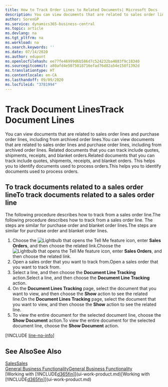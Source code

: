```yaml
---
title: How to Track Order Lines to Related Documents| Microsoft Docs
description: You can view documents that are related to sales order lines and purchase order lines, including from archived order lines. Related documents that you can track include quotes, shipments, receipts, and blanket orders. This helps you to identify documents used to process orders.
author: SorenGP
ms.service: dynamics365-business-central
ms.topic: article
ms.devlang: na
ms.tgt_pltfrm: na
ms.workload: na
ms.search.keywords: ''
ms.date: 07/14/2020
ms.author: edupont
ms.openlocfilehash: ee77fe46999d6b586d7c524232ba4883f9c18340
ms.sourcegitcommit: a80afd4e5075018716efad76d82a54e158f1392d
ms.translationtype: HT
ms.contentlocale: en-CA
ms.lasthandoff: 09/09/2020
ms.locfileid: "3781994"
---
```

# <a name="track-document-lines"></a><span data-ttu-id="72a15-105">Track Document Lines</span><span class="sxs-lookup"><span data-stu-id="72a15-105">Track Document Lines</span></span>
<span data-ttu-id="72a15-106">You can view documents that are related to sales order lines and purchase order lines, including from archived order lines.</span><span class="sxs-lookup"><span data-stu-id="72a15-106">You can view documents that are related to sales order lines and purchase order lines, including from archived order lines.</span></span> <span data-ttu-id="72a15-107">Related documents that you can track include quotes, shipments, receipts, and blanket orders.</span><span class="sxs-lookup"><span data-stu-id="72a15-107">Related documents that you can track include quotes, shipments, receipts, and blanket orders.</span></span> <span data-ttu-id="72a15-108">This helps you to identify documents used to process orders.</span><span class="sxs-lookup"><span data-stu-id="72a15-108">This helps you to identify documents used to process orders.</span></span>  

## <a name="to-track-documents-related-to-a-sales-order-line"></a><span data-ttu-id="72a15-109">To track documents related to a sales order line</span><span class="sxs-lookup"><span data-stu-id="72a15-109">To track documents related to a sales order line</span></span>
<span data-ttu-id="72a15-110">The following procedure describes how to track from a sales order line.</span><span class="sxs-lookup"><span data-stu-id="72a15-110">The following procedure describes how to track from a sales order line.</span></span> <span data-ttu-id="72a15-111">The steps are similar for purchase order and blanket order lines.</span><span class="sxs-lookup"><span data-stu-id="72a15-111">The steps are similar for purchase order and blanket order lines.</span></span>

1.  <span data-ttu-id="72a15-112">Choose the ![Lightbulb that opens the Tell Me feature](media/ui-search/search_small.png "Tell me what you want to do") icon, enter **Sales Orders**, and then choose the related link.</span><span class="sxs-lookup"><span data-stu-id="72a15-112">Choose the ![Lightbulb that opens the Tell Me feature](media/ui-search/search_small.png "Tell me what you want to do") icon, enter **Sales Orders**, and then choose the related link.</span></span>  
2.  <span data-ttu-id="72a15-113">Open a sales order that you want to track from.</span><span class="sxs-lookup"><span data-stu-id="72a15-113">Open a sales order that you want to track from.</span></span>  
3.  <span data-ttu-id="72a15-114">Select a line, and then choose the **Document Line Tracking** action.</span><span class="sxs-lookup"><span data-stu-id="72a15-114">Select a line, and then choose the **Document Line Tracking** action.</span></span>
4. <span data-ttu-id="72a15-115">On the **Document Lines Tracking** page, select the document that you want to view, and then choose the **Show** action to see the related line.</span><span class="sxs-lookup"><span data-stu-id="72a15-115">On the **Document Lines Tracking** page, select the document that you want to view, and then choose the **Show** action to see the related line.</span></span>
5. <span data-ttu-id="72a15-116">To view the entire document for the selected document line, choose the **Show Document** action.</span><span class="sxs-lookup"><span data-stu-id="72a15-116">To view the entire document for the selected document line, choose the **Show Document** action.</span></span>

[!INCLUDE [line-no-info](includes/line-no-info.md)]

## <a name="see-also"></a><span data-ttu-id="72a15-117">See Also</span><span class="sxs-lookup"><span data-stu-id="72a15-117">See Also</span></span>
[<span data-ttu-id="72a15-118">Sales</span><span class="sxs-lookup"><span data-stu-id="72a15-118">Sales</span></span>](sales-manage-sales.md)  
[<span data-ttu-id="72a15-119">General Business Functionality</span><span class="sxs-lookup"><span data-stu-id="72a15-119">General Business Functionality</span></span>](ui-across-business-areas.md)  
<span data-ttu-id="72a15-120">[Working with [!INCLUDE[d365fin](includes/d365fin_md.md)]](ui-work-product.md)</span><span class="sxs-lookup"><span data-stu-id="72a15-120">[Working with [!INCLUDE[d365fin](includes/d365fin_md.md)]](ui-work-product.md)</span></span>
